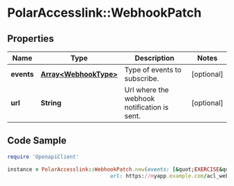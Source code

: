 # PolarAccesslink::WebhookPatch

## Properties

Name | Type | Description | Notes
------------ | ------------- | ------------- | -------------
**events** | [**Array&lt;WebhookType&gt;**](WebhookType.md) | Type of events to subscribe. | [optional]
**url** | **String** | Url where the webhook notification is sent. | [optional]

## Code Sample

```ruby
require 'OpenapiClient'

instance = PolarAccesslink::WebhookPatch.new(events: [&quot;EXERCISE&quot;,&quot;ACTIVITY_SUMMARY&quot;],
                                 url: https://myapp.example.com/acl_webhook)
```


